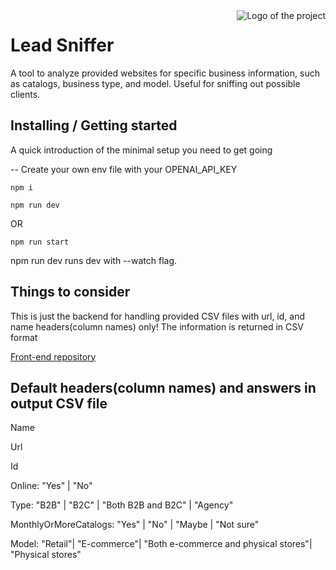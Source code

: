 <img src="https://schertzanimalhospital.com/wp-content/uploads/2018/03/Schertz_iStock-836716796_medium-1024x639.jpg" alt="Logo of the project" align="right">

# Lead Sniffer
A tool to analyze provided websites for specific business information, such as catalogs, business type, and model. Useful for sniffing out possible clients.


## Installing / Getting started

A quick introduction of the minimal setup you need to get going

-- Create your own env file with your OPENAI_API_KEY

```shell
npm i
```

```shell
npm run dev
```
OR
```shell
npm run start
```

npm run dev runs dev with --watch flag.

## Things to consider 

This is just the backend for handling provided CSV files with url, id, and name headers(column names) only!
The information is returned in CSV format

[Front-end repository](https://github.com/boop-bap/gpt/tree/TypeChat-page)

## Default headers(column names) and answers in output CSV file 
 
Name

Url

Id

Online: "Yes" | "No"

Type: "B2B" | "B2C" | "Both B2B and B2C" | "Agency"

MonthlyOrMoreCatalogs: "Yes" | "No" | "Maybe | "Not sure"

Model: "Retail"| "E-commerce"| "Both e-commerce and physical stores"| "Physical stores"

